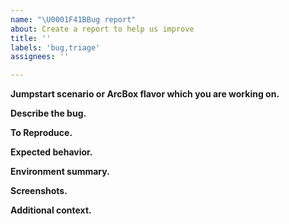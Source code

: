 ```yaml
---
name: "\U0001F41BBug report"
about: Create a report to help us improve
title: ''
labels: 'bug,triage'
assignees: ''

---
```

<!---  Disclaimer: The intent of this "Bug report" template is to address issues related to the Azure Arc Jumpstart scenarios, ArcBox and all other project ares. The Azure Arc Jumpstart team does not handle Azure Arc core product issues, bugs and feature requests and will try to assist on a best effort basis. For a core product issue or feature request/feedback, please create an official [Azure support ticket](https://azure.microsoft.com/support/create-ticket/) or [general feedback request](https://feedback.azure.com). --->

**Jumpstart scenario or ArcBox flavor which you are working on.**
<!--- A link to the Jumpstart scenario you are working on. --->

**Describe the bug.**
<!--- A clear and concise description of what the bug is. --->

**To Reproduce.**
<!--- Steps to reproduce the behavior:
1. Go to '...'
2. Click on '....'
3. Scroll down to '....'
4. See error --->

**Expected behavior.**
<!--- A clear and concise description of what you expected to happen. --->

**Environment summary.**
<!--- Relevant versions to the issue / CLI version (`_az --version_`) / Terraform CLI version (`terraform version`) / Other  --->

**Screenshots.**
<!--- If applicable, add screenshots to help explain your problem. --->

**Additional context.**
<!--- Add any other context about the problem here. --->
